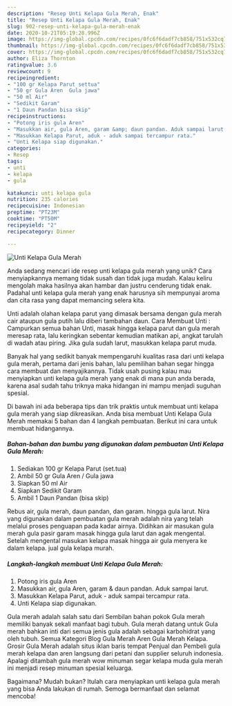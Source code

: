 ```yaml
---
description: "Resep Unti Kelapa Gula Merah, Enak"
title: "Resep Unti Kelapa Gula Merah, Enak"
slug: 902-resep-unti-kelapa-gula-merah-enak
date: 2020-10-21T05:19:28.996Z
image: https://img-global.cpcdn.com/recipes/0fc6f6dadf7cb858/751x532cq70/unti-kelapa-gula-merah-foto-resep-utama.jpg
thumbnail: https://img-global.cpcdn.com/recipes/0fc6f6dadf7cb858/751x532cq70/unti-kelapa-gula-merah-foto-resep-utama.jpg
cover: https://img-global.cpcdn.com/recipes/0fc6f6dadf7cb858/751x532cq70/unti-kelapa-gula-merah-foto-resep-utama.jpg
author: Eliza Thornton
ratingvalue: 3.6
reviewcount: 9
recipeingredient:
- "100 gr Kelapa Parut settua"
- "50 gr Gula Aren  Gula jawa"
- "50 ml Air"
- "Sedikit Garam"
- "1 Daun Pandan bisa skip"
recipeinstructions:
- "Potong iris gula Aren"
- "Masukkan air, gula Aren, garam &amp; daun pandan. Aduk sampai larut."
- "Masukkan Kelapa Parut, aduk - aduk sampai tercampur rata."
- "Unti Kelapa siap digunakan."
categories:
- Resep
tags:
- unti
- kelapa
- gula

katakunci: unti kelapa gula 
nutrition: 235 calories
recipecuisine: Indonesian
preptime: "PT23M"
cooktime: "PT50M"
recipeyield: "2"
recipecategory: Dinner

---
```



![Unti Kelapa Gula Merah](https://img-global.cpcdn.com/recipes/0fc6f6dadf7cb858/751x532cq70/unti-kelapa-gula-merah-foto-resep-utama.jpg)

Anda sedang mencari ide resep unti kelapa gula merah yang unik? Cara menyiapkannya memang tidak susah dan tidak juga mudah. Kalau keliru mengolah maka hasilnya akan hambar dan justru cenderung tidak enak. Padahal unti kelapa gula merah yang enak harusnya sih mempunyai aroma dan cita rasa yang dapat memancing selera kita.

Unti adalah olahan kelapa parut yang dimasak bersama dengan gula merah cair ataupun gula putih lalu diberi tambahan daun. Cara Membuat Unti : Campurkan semua bahan Unti, masak hingga kelapa parut dan gula merah meresap rata, lalu keringkan sebentar kemudian matikan api, angkat tarulah di wadah atau piring. Jika gula sudah larut, masukkan kelapa parut muda.

Banyak hal yang sedikit banyak mempengaruhi kualitas rasa dari unti kelapa gula merah, pertama dari jenis bahan, lalu pemilihan bahan segar hingga cara membuat dan menyajikannya. Tidak usah pusing kalau mau menyiapkan unti kelapa gula merah yang enak di mana pun anda berada, karena asal sudah tahu triknya maka hidangan ini mampu menjadi suguhan spesial.


Di bawah ini ada beberapa tips dan trik praktis untuk membuat unti kelapa gula merah yang siap dikreasikan. Anda bisa membuat Unti Kelapa Gula Merah memakai 5 bahan dan 4 langkah pembuatan. Berikut ini cara untuk membuat hidangannya.

<!--inarticleads1-->

##### Bahan-bahan dan bumbu yang digunakan dalam pembuatan Unti Kelapa Gula Merah:

1. Sediakan 100 gr Kelapa Parut (set.tua)
1. Ambil 50 gr Gula Aren / Gula jawa
1. Siapkan 50 ml Air
1. Siapkan Sedikit Garam
1. Ambil 1 Daun Pandan (bisa skip)


Rebus air, gula merah, daun pandan, dan garam. hingga gula larut. Nira yang digunakan dalam pembuatan gula merah adalah nira yang telah melalui proses penguapan pada kadar airnya. Didihkan air masukan gula merah gula pasir garam masak hingga gula larut dan agak mengental. Setelah mengental masukan kelapa masak hingga air gula menyera ke dalam kelapa. jual gula kelapa murah. 

<!--inarticleads2-->

##### Langkah-langkah membuat Unti Kelapa Gula Merah:

1. Potong iris gula Aren
1. Masukkan air, gula Aren, garam &amp; daun pandan. Aduk sampai larut.
1. Masukkan Kelapa Parut, aduk - aduk sampai tercampur rata.
1. Unti Kelapa siap digunakan.


Gula merah adalah salah satu dari Sembilan bahan pokok Gula merah memiliki banyak sekali manfaat bagi tubuh. Gula merah datang untuk Gula merah bahkan inti dari semua jenis gula adalah sebagai karbohidrat yang oleh tubuh. Semua Kategori Blog Gula Merah Aren Gula Merah Kelapa. Grosir Gula Merah adalah situs iklan baris tempat Penjual dan Pembeli gula merah kelapa dan aren langsung dari petani dan supplier seluruh indonesia. Apalagi ditambah gula merah wow minuman segar kelapa muda gula merah ini menjadi resep minuman spesial keluarga. 

Bagaimana? Mudah bukan? Itulah cara menyiapkan unti kelapa gula merah yang bisa Anda lakukan di rumah. Semoga bermanfaat dan selamat mencoba!
